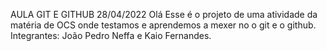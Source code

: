 AULA GIT E GITHUB
28/04/2022
Olá
Esse é o projeto de uma atividade da matéria de OCS onde testamos e aprendemos a mexer no o git e o github.
Integrantes: João Pedro Neffa e Kaio Fernandes.